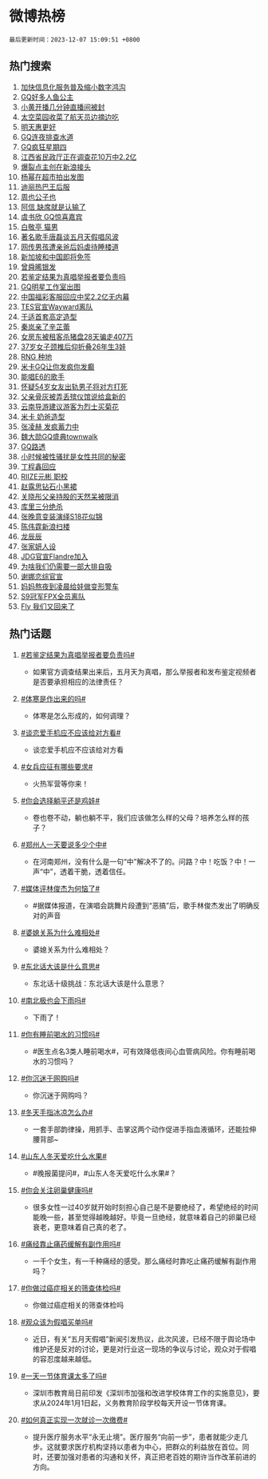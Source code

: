 # 微博热榜

`最后更新时间：2023-12-07 15:09:51 +0800`

## 热门搜索

1. [加快信息化服务普及缩小数字鸿沟](https://m.weibo.cn/search?containerid=100103type%3D1%26t%3D10%26q%3D%23%E5%8A%A0%E5%BF%AB%E4%BF%A1%E6%81%AF%E5%8C%96%E6%9C%8D%E5%8A%A1%E6%99%AE%E5%8F%8A%E7%BC%A9%E5%B0%8F%E6%95%B0%E5%AD%97%E9%B8%BF%E6%B2%9F%23&stream_entry_id=51&isnewpage=1&extparam=seat%3D1%26stream_entry_id%3D51%26cate%3D10103%26q%3D%2523%25E5%258A%25A0%25E5%25BF%25AB%25E4%25BF%25A1%25E6%2581%25AF%25E5%258C%2596%25E6%259C%258D%25E5%258A%25A1%25E6%2599%25AE%25E5%258F%258A%25E7%25BC%25A9%25E5%25B0%258F%25E6%2595%25B0%25E5%25AD%2597%25E9%25B8%25BF%25E6%25B2%259F%2523%26dgr%3D0%26pos%3D0%26c_type%3D51%26filter_type%3Drealtimehot%26display_time%3D1701932990%26pre_seqid%3D1701932990257929873123)
1. [GQ好多人鱼公主](https://m.weibo.cn/search?containerid=100103type%3D1%26t%3D10%26q%3DGQ%E5%A5%BD%E5%A4%9A%E4%BA%BA%E9%B1%BC%E5%85%AC%E4%B8%BB&stream_entry_id=31&isnewpage=1&extparam=seat%3D1%26cate%3D5001%26q%3DGQ%25E5%25A5%25BD%25E5%25A4%259A%25E4%25BA%25BA%25E9%25B1%25BC%25E5%2585%25AC%25E4%25B8%25BB%26filter_type%3Drealtimehot%26dgr%3D0%26pos%3D0%26flag%3D1%26stream_entry_id%3D31%26band_rank%3D1%26c_type%3D31%26lcate%3D5001%26realpos%3D1%26display_time%3D1701932990%26pre_seqid%3D1701932990257929873123)
1. [小黄开播几分钟直播间被封](https://m.weibo.cn/search?containerid=100103type%3D1%26t%3D10%26q%3D%23%E5%B0%8F%E9%BB%84%E5%BC%80%E6%92%AD%E5%87%A0%E5%88%86%E9%92%9F%E7%9B%B4%E6%92%AD%E9%97%B4%E8%A2%AB%E5%B0%81%23&stream_entry_id=31&isnewpage=1&extparam=seat%3D1%26cate%3D5001%26q%3D%2523%25E5%25B0%258F%25E9%25BB%2584%25E5%25BC%2580%25E6%2592%25AD%25E5%2587%25A0%25E5%2588%2586%25E9%2592%259F%25E7%259B%25B4%25E6%2592%25AD%25E9%2597%25B4%25E8%25A2%25AB%25E5%25B0%2581%2523%26filter_type%3Drealtimehot%26dgr%3D0%26pos%3D1%26flag%3D1%26stream_entry_id%3D31%26band_rank%3D2%26c_type%3D31%26lcate%3D5001%26realpos%3D2%26display_time%3D1701932990%26pre_seqid%3D1701932990257929873123)
1. [太空菜园收菜了航天员边摘边吃](https://m.weibo.cn/search?containerid=100103type%3D1%26t%3D10%26q%3D%23%E5%A4%AA%E7%A9%BA%E8%8F%9C%E5%9B%AD%E6%94%B6%E8%8F%9C%E4%BA%86%E8%88%AA%E5%A4%A9%E5%91%98%E8%BE%B9%E6%91%98%E8%BE%B9%E5%90%83%23&stream_entry_id=31&isnewpage=1&extparam=seat%3D1%26cate%3D5001%26q%3D%2523%25E5%25A4%25AA%25E7%25A9%25BA%25E8%258F%259C%25E5%259B%25AD%25E6%2594%25B6%25E8%258F%259C%25E4%25BA%2586%25E8%2588%25AA%25E5%25A4%25A9%25E5%2591%2598%25E8%25BE%25B9%25E6%2591%2598%25E8%25BE%25B9%25E5%2590%2583%2523%26filter_type%3Drealtimehot%26dgr%3D0%26pos%3D2%26flag%3D0%26stream_entry_id%3D31%26band_rank%3D3%26c_type%3D31%26lcate%3D5001%26realpos%3D3%26display_time%3D1701932990%26pre_seqid%3D1701932990257929873123)
1. [明天惠更好](https://m.weibo.cn/search?containerid=100103type%3D1%26t%3D10%26q%3D%23%E6%98%8E%E5%A4%A9%E6%83%A0%E6%9B%B4%E5%A5%BD%23&stream_entry_id=31&isnewpage=1&extparam=seat%3D1%26adid%3D213579%26cate%3D5001%26q%3D%2523%25E6%2598%258E%25E5%25A4%25A9%25E6%2583%25A0%25E6%259B%25B4%25E5%25A5%25BD%2523%26dgr%3D0%26pos%3D3%26is_ad_pos%3D1%26stream_entry_id%3D31%26topic_ad%3D1%26band_rank%3D4%26c_type%3D31%26lcate%3D5001%26filter_type%3Drealtimehot%26display_time%3D1701932990%26pre_seqid%3D1701932990257929873123)
1. [GQ连夜排查水道](https://m.weibo.cn/search?containerid=100103type%3D1%26t%3D10%26q%3DGQ%E8%BF%9E%E5%A4%9C%E6%8E%92%E6%9F%A5%E6%B0%B4%E9%81%93&stream_entry_id=31&isnewpage=1&extparam=seat%3D1%26cate%3D5001%26q%3DGQ%25E8%25BF%259E%25E5%25A4%259C%25E6%258E%2592%25E6%259F%25A5%25E6%25B0%25B4%25E9%2581%2593%26filter_type%3Drealtimehot%26dgr%3D0%26pos%3D4%26flag%3D2%26stream_entry_id%3D31%26band_rank%3D4%26c_type%3D31%26lcate%3D5001%26realpos%3D4%26display_time%3D1701932990%26pre_seqid%3D1701932990257929873123)
1. [GQ疯狂星期四](https://m.weibo.cn/search?containerid=100103type%3D1%26t%3D10%26q%3D%23GQ%E7%96%AF%E7%8B%82%E6%98%9F%E6%9C%9F%E5%9B%9B%23&stream_entry_id=31&isnewpage=1&extparam=seat%3D1%26cate%3D5001%26q%3D%2523GQ%25E7%2596%25AF%25E7%258B%2582%25E6%2598%259F%25E6%259C%259F%25E5%259B%259B%2523%26filter_type%3Drealtimehot%26dgr%3D0%26pos%3D5%26flag%3D1%26stream_entry_id%3D31%26band_rank%3D5%26c_type%3D31%26lcate%3D5001%26realpos%3D5%26display_time%3D1701932990%26pre_seqid%3D1701932990257929873123)
1. [江西省民政厅正在调查花10万中2.2亿](https://m.weibo.cn/search?containerid=100103type%3D1%26t%3D10%26q%3D%23%E6%B1%9F%E8%A5%BF%E7%9C%81%E6%B0%91%E6%94%BF%E5%8E%85%E6%AD%A3%E5%9C%A8%E8%B0%83%E6%9F%A5%E8%8A%B110%E4%B8%87%E4%B8%AD2.2%E4%BA%BF%23&stream_entry_id=31&isnewpage=1&extparam=seat%3D1%26cate%3D5001%26q%3D%2523%25E6%25B1%259F%25E8%25A5%25BF%25E7%259C%2581%25E6%25B0%2591%25E6%2594%25BF%25E5%258E%2585%25E6%25AD%25A3%25E5%259C%25A8%25E8%25B0%2583%25E6%259F%25A5%25E8%258A%25B110%25E4%25B8%2587%25E4%25B8%25AD2.2%25E4%25BA%25BF%2523%26filter_type%3Drealtimehot%26dgr%3D0%26pos%3D6%26flag%3D2%26stream_entry_id%3D31%26band_rank%3D6%26c_type%3D31%26lcate%3D5001%26realpos%3D6%26display_time%3D1701932990%26pre_seqid%3D1701932990257929873123)
1. [爆裂点主创在新浪接头](https://m.weibo.cn/search?containerid=100103type%3D1%26t%3D10%26q%3D%23%E7%88%86%E8%A3%82%E7%82%B9%E4%B8%BB%E5%88%9B%E5%9C%A8%E6%96%B0%E6%B5%AA%E6%8E%A5%E5%A4%B4%23&stream_entry_id=31&isnewpage=1&extparam=seat%3D1%26adid%3D213618%26cate%3D5001%26q%3D%2523%25E7%2588%2586%25E8%25A3%2582%25E7%2582%25B9%25E4%25B8%25BB%25E5%2588%259B%25E5%259C%25A8%25E6%2596%25B0%25E6%25B5%25AA%25E6%258E%25A5%25E5%25A4%25B4%2523%26dgr%3D0%26pos%3D7%26is_ad_pos%3D1%26stream_entry_id%3D31%26band_rank%3D7%26c_type%3D31%26lcate%3D5001%26filter_type%3Drealtimehot%26display_time%3D1701932990%26pre_seqid%3D1701932990257929873123)
1. [杨幂在超市拍出发图](https://m.weibo.cn/search?containerid=100103type%3D1%26t%3D10%26q%3D%23%E6%9D%A8%E5%B9%82%E5%9C%A8%E8%B6%85%E5%B8%82%E6%8B%8D%E5%87%BA%E5%8F%91%E5%9B%BE%23&stream_entry_id=31&isnewpage=1&extparam=seat%3D1%26cate%3D5001%26q%3D%2523%25E6%259D%25A8%25E5%25B9%2582%25E5%259C%25A8%25E8%25B6%2585%25E5%25B8%2582%25E6%258B%258D%25E5%2587%25BA%25E5%258F%2591%25E5%259B%25BE%2523%26filter_type%3Drealtimehot%26dgr%3D0%26pos%3D8%26flag%3D1%26stream_entry_id%3D31%26band_rank%3D7%26c_type%3D31%26lcate%3D5001%26realpos%3D7%26display_time%3D1701932990%26pre_seqid%3D1701932990257929873123)
1. [迪丽热巴王后服](https://m.weibo.cn/search?containerid=100103type%3D1%26t%3D10%26q%3D%23%E8%BF%AA%E4%B8%BD%E7%83%AD%E5%B7%B4%E7%8E%8B%E5%90%8E%E6%9C%8D%23&stream_entry_id=31&isnewpage=1&extparam=seat%3D1%26cate%3D5001%26q%3D%2523%25E8%25BF%25AA%25E4%25B8%25BD%25E7%2583%25AD%25E5%25B7%25B4%25E7%258E%258B%25E5%2590%258E%25E6%259C%258D%2523%26filter_type%3Drealtimehot%26dgr%3D0%26pos%3D9%26flag%3D1%26stream_entry_id%3D31%26band_rank%3D8%26c_type%3D31%26lcate%3D5001%26realpos%3D8%26display_time%3D1701932990%26pre_seqid%3D1701932990257929873123)
1. [周也公子也](https://m.weibo.cn/search?containerid=100103type%3D1%26t%3D10%26q%3D%23%E5%91%A8%E4%B9%9F%E5%85%AC%E5%AD%90%E4%B9%9F%23&stream_entry_id=31&isnewpage=1&extparam=seat%3D1%26cate%3D5001%26q%3D%2523%25E5%2591%25A8%25E4%25B9%259F%25E5%2585%25AC%25E5%25AD%2590%25E4%25B9%259F%2523%26filter_type%3Drealtimehot%26dgr%3D0%26pos%3D10%26flag%3D16%26stream_entry_id%3D31%26band_rank%3D9%26c_type%3D31%26lcate%3D5001%26realpos%3D9%26display_time%3D1701932990%26pre_seqid%3D1701932990257929873123)
1. [阿信 缺席就是认输了](https://m.weibo.cn/search?containerid=100103type%3D1%26t%3D10%26q%3D%E9%98%BF%E4%BF%A1+%E7%BC%BA%E5%B8%AD%E5%B0%B1%E6%98%AF%E8%AE%A4%E8%BE%93%E4%BA%86&stream_entry_id=31&isnewpage=1&extparam=seat%3D1%26cate%3D5001%26q%3D%25E9%2598%25BF%25E4%25BF%25A1%2520%25E7%25BC%25BA%25E5%25B8%25AD%25E5%25B0%25B1%25E6%2598%25AF%25E8%25AE%25A4%25E8%25BE%2593%25E4%25BA%2586%26filter_type%3Drealtimehot%26dgr%3D0%26pos%3D11%26flag%3D2%26stream_entry_id%3D31%26band_rank%3D10%26c_type%3D31%26lcate%3D5001%26realpos%3D10%26display_time%3D1701932990%26pre_seqid%3D1701932990257929873123)
1. [虞书欣 GQ惊喜嘉宾](https://m.weibo.cn/search?containerid=100103type%3D1%26t%3D10%26q%3D%E8%99%9E%E4%B9%A6%E6%AC%A3+GQ%E6%83%8A%E5%96%9C%E5%98%89%E5%AE%BE&stream_entry_id=31&isnewpage=1&extparam=seat%3D1%26cate%3D5001%26q%3D%25E8%2599%259E%25E4%25B9%25A6%25E6%25AC%25A3%2520GQ%25E6%2583%258A%25E5%2596%259C%25E5%2598%2589%25E5%25AE%25BE%26filter_type%3Drealtimehot%26dgr%3D0%26pos%3D12%26flag%3D1%26stream_entry_id%3D31%26band_rank%3D11%26c_type%3D31%26lcate%3D5001%26realpos%3D11%26display_time%3D1701932990%26pre_seqid%3D1701932990257929873123)
1. [白敬亭 猫男](https://m.weibo.cn/search?containerid=100103type%3D1%26t%3D10%26q%3D%E7%99%BD%E6%95%AC%E4%BA%AD+%E7%8C%AB%E7%94%B7&stream_entry_id=31&isnewpage=1&extparam=seat%3D1%26cate%3D5001%26q%3D%25E7%2599%25BD%25E6%2595%25AC%25E4%25BA%25AD%2520%25E7%258C%25AB%25E7%2594%25B7%26filter_type%3Drealtimehot%26dgr%3D0%26pos%3D13%26flag%3D2%26stream_entry_id%3D31%26band_rank%3D12%26c_type%3D31%26lcate%3D5001%26realpos%3D12%26display_time%3D1701932990%26pre_seqid%3D1701932990257929873123)
1. [著名歌手唐磊谈五月天假唱风波](https://m.weibo.cn/search?containerid=100103type%3D1%26t%3D10%26q%3D%23%E8%91%97%E5%90%8D%E6%AD%8C%E6%89%8B%E5%94%90%E7%A3%8A%E8%B0%88%E4%BA%94%E6%9C%88%E5%A4%A9%E5%81%87%E5%94%B1%E9%A3%8E%E6%B3%A2%23&stream_entry_id=31&isnewpage=1&extparam=seat%3D1%26cate%3D5001%26q%3D%2523%25E8%2591%2597%25E5%2590%258D%25E6%25AD%258C%25E6%2589%258B%25E5%2594%2590%25E7%25A3%258A%25E8%25B0%2588%25E4%25BA%2594%25E6%259C%2588%25E5%25A4%25A9%25E5%2581%2587%25E5%2594%25B1%25E9%25A3%258E%25E6%25B3%25A2%2523%26filter_type%3Drealtimehot%26dgr%3D0%26pos%3D14%26flag%3D0%26stream_entry_id%3D31%26band_rank%3D13%26c_type%3D31%26lcate%3D5001%26realpos%3D13%26display_time%3D1701932990%26pre_seqid%3D1701932990257929873123)
1. [网传男孩遭亲爸后妈虐待睡楼道](https://m.weibo.cn/search?containerid=100103type%3D1%26t%3D10%26q%3D%23%E7%BD%91%E4%BC%A0%E7%94%B7%E5%AD%A9%E9%81%AD%E4%BA%B2%E7%88%B8%E5%90%8E%E5%A6%88%E8%99%90%E5%BE%85%E7%9D%A1%E6%A5%BC%E9%81%93%23&stream_entry_id=31&isnewpage=1&extparam=seat%3D1%26cate%3D5001%26q%3D%2523%25E7%25BD%2591%25E4%25BC%25A0%25E7%2594%25B7%25E5%25AD%25A9%25E9%2581%25AD%25E4%25BA%25B2%25E7%2588%25B8%25E5%2590%258E%25E5%25A6%2588%25E8%2599%2590%25E5%25BE%2585%25E7%259D%25A1%25E6%25A5%25BC%25E9%2581%2593%2523%26filter_type%3Drealtimehot%26dgr%3D0%26pos%3D15%26flag%3D1%26stream_entry_id%3D31%26band_rank%3D14%26c_type%3D31%26lcate%3D5001%26realpos%3D14%26display_time%3D1701932990%26pre_seqid%3D1701932990257929873123)
1. [新加坡和中国即将免签](https://m.weibo.cn/search?containerid=100103type%3D1%26t%3D10%26q%3D%23%E6%96%B0%E5%8A%A0%E5%9D%A1%E5%92%8C%E4%B8%AD%E5%9B%BD%E5%8D%B3%E5%B0%86%E5%85%8D%E7%AD%BE%23&stream_entry_id=31&isnewpage=1&extparam=seat%3D1%26cate%3D5001%26q%3D%2523%25E6%2596%25B0%25E5%258A%25A0%25E5%259D%25A1%25E5%2592%258C%25E4%25B8%25AD%25E5%259B%25BD%25E5%258D%25B3%25E5%25B0%2586%25E5%2585%258D%25E7%25AD%25BE%2523%26filter_type%3Drealtimehot%26dgr%3D0%26pos%3D16%26flag%3D0%26stream_entry_id%3D31%26band_rank%3D15%26c_type%3D31%26lcate%3D5001%26realpos%3D15%26display_time%3D1701932990%26pre_seqid%3D1701932990257929873123)
1. [曾舜晞银发](https://m.weibo.cn/search?containerid=100103type%3D1%26t%3D10%26q%3D%23%E6%9B%BE%E8%88%9C%E6%99%9E%E9%93%B6%E5%8F%91%23&stream_entry_id=31&isnewpage=1&extparam=seat%3D1%26cate%3D5001%26q%3D%2523%25E6%259B%25BE%25E8%2588%259C%25E6%2599%259E%25E9%2593%25B6%25E5%258F%2591%2523%26filter_type%3Drealtimehot%26dgr%3D0%26pos%3D17%26flag%3D0%26stream_entry_id%3D31%26band_rank%3D16%26c_type%3D31%26lcate%3D5001%26realpos%3D16%26display_time%3D1701932990%26pre_seqid%3D1701932990257929873123)
1. [若鉴定结果为真唱举报者要负责吗](https://m.weibo.cn/search?containerid=100103type%3D1%26t%3D10%26q%3D%23%E8%8B%A5%E9%89%B4%E5%AE%9A%E7%BB%93%E6%9E%9C%E4%B8%BA%E7%9C%9F%E5%94%B1%E4%B8%BE%E6%8A%A5%E8%80%85%E8%A6%81%E8%B4%9F%E8%B4%A3%E5%90%97%23&stream_entry_id=31&isnewpage=1&extparam=seat%3D1%26cate%3D5001%26q%3D%2523%25E8%258B%25A5%25E9%2589%25B4%25E5%25AE%259A%25E7%25BB%2593%25E6%259E%259C%25E4%25B8%25BA%25E7%259C%259F%25E5%2594%25B1%25E4%25B8%25BE%25E6%258A%25A5%25E8%2580%2585%25E8%25A6%2581%25E8%25B4%259F%25E8%25B4%25A3%25E5%2590%2597%2523%26filter_type%3Drealtimehot%26dgr%3D0%26pos%3D18%26flag%3D2%26stream_entry_id%3D31%26band_rank%3D17%26c_type%3D31%26lcate%3D5001%26realpos%3D17%26display_time%3D1701932990%26pre_seqid%3D1701932990257929873123)
1. [GQ明星工作室出图](https://m.weibo.cn/search?containerid=100103type%3D1%26t%3D10%26q%3D%23GQ%E6%98%8E%E6%98%9F%E5%B7%A5%E4%BD%9C%E5%AE%A4%E5%87%BA%E5%9B%BE%23&stream_entry_id=31&isnewpage=1&extparam=seat%3D1%26cate%3D5001%26q%3D%2523GQ%25E6%2598%258E%25E6%2598%259F%25E5%25B7%25A5%25E4%25BD%259C%25E5%25AE%25A4%25E5%2587%25BA%25E5%259B%25BE%2523%26filter_type%3Drealtimehot%26dgr%3D0%26pos%3D19%26flag%3D0%26stream_entry_id%3D31%26band_rank%3D18%26c_type%3D31%26lcate%3D5001%26realpos%3D18%26display_time%3D1701932990%26pre_seqid%3D1701932990257929873123)
1. [中国福彩客服回应中奖2.2亿无内幕](https://m.weibo.cn/search?containerid=100103type%3D1%26t%3D10%26q%3D%23%E4%B8%AD%E5%9B%BD%E7%A6%8F%E5%BD%A9%E5%AE%A2%E6%9C%8D%E5%9B%9E%E5%BA%94%E4%B8%AD%E5%A5%962.2%E4%BA%BF%E6%97%A0%E5%86%85%E5%B9%95%23&stream_entry_id=31&isnewpage=1&extparam=seat%3D1%26cate%3D5001%26q%3D%2523%25E4%25B8%25AD%25E5%259B%25BD%25E7%25A6%258F%25E5%25BD%25A9%25E5%25AE%25A2%25E6%259C%258D%25E5%259B%259E%25E5%25BA%2594%25E4%25B8%25AD%25E5%25A5%25962.2%25E4%25BA%25BF%25E6%2597%25A0%25E5%2586%2585%25E5%25B9%2595%2523%26filter_type%3Drealtimehot%26dgr%3D0%26pos%3D20%26flag%3D1%26stream_entry_id%3D31%26band_rank%3D19%26c_type%3D31%26lcate%3D5001%26realpos%3D19%26display_time%3D1701932990%26pre_seqid%3D1701932990257929873123)
1. [TES官宣Wayward离队](https://m.weibo.cn/search?containerid=100103type%3D1%26t%3D10%26q%3D%23TES%E5%AE%98%E5%AE%A3Wayward%E7%A6%BB%E9%98%9F%23&stream_entry_id=31&isnewpage=1&extparam=seat%3D1%26cate%3D5001%26q%3D%2523TES%25E5%25AE%2598%25E5%25AE%25A3Wayward%25E7%25A6%25BB%25E9%2598%259F%2523%26filter_type%3Drealtimehot%26dgr%3D0%26pos%3D21%26flag%3D1%26stream_entry_id%3D31%26band_rank%3D20%26c_type%3D31%26lcate%3D5001%26realpos%3D20%26display_time%3D1701932990%26pre_seqid%3D1701932990257929873123)
1. [于适首套高定造型](https://m.weibo.cn/search?containerid=100103type%3D1%26t%3D10%26q%3D%23%E4%BA%8E%E9%80%82%E9%A6%96%E5%A5%97%E9%AB%98%E5%AE%9A%E9%80%A0%E5%9E%8B%23&stream_entry_id=31&isnewpage=1&extparam=seat%3D1%26cate%3D5001%26q%3D%2523%25E4%25BA%258E%25E9%2580%2582%25E9%25A6%2596%25E5%25A5%2597%25E9%25AB%2598%25E5%25AE%259A%25E9%2580%25A0%25E5%259E%258B%2523%26filter_type%3Drealtimehot%26dgr%3D0%26pos%3D22%26flag%3D0%26stream_entry_id%3D31%26band_rank%3D21%26c_type%3D31%26lcate%3D5001%26realpos%3D21%26display_time%3D1701932990%26pre_seqid%3D1701932990257929873123)
1. [秦岚亲了辛芷蕾](https://m.weibo.cn/search?containerid=100103type%3D1%26t%3D10%26q%3D%23%E7%A7%A6%E5%B2%9A%E4%BA%B2%E4%BA%86%E8%BE%9B%E8%8A%B7%E8%95%BE%23&stream_entry_id=31&isnewpage=1&extparam=seat%3D1%26cate%3D5001%26q%3D%2523%25E7%25A7%25A6%25E5%25B2%259A%25E4%25BA%25B2%25E4%25BA%2586%25E8%25BE%259B%25E8%258A%25B7%25E8%2595%25BE%2523%26filter_type%3Drealtimehot%26dgr%3D0%26pos%3D23%26flag%3D1%26stream_entry_id%3D31%26band_rank%3D22%26c_type%3D31%26lcate%3D5001%26realpos%3D22%26display_time%3D1701932990%26pre_seqid%3D1701932990257929873123)
1. [女房东被租客杀猪盘28天骗走407万](https://m.weibo.cn/search?containerid=100103type%3D1%26t%3D10%26q%3D%23%E5%A5%B3%E6%88%BF%E4%B8%9C%E8%A2%AB%E7%A7%9F%E5%AE%A2%E6%9D%80%E7%8C%AA%E7%9B%9828%E5%A4%A9%E9%AA%97%E8%B5%B0407%E4%B8%87%23&stream_entry_id=31&isnewpage=1&extparam=seat%3D1%26cate%3D5001%26q%3D%2523%25E5%25A5%25B3%25E6%2588%25BF%25E4%25B8%259C%25E8%25A2%25AB%25E7%25A7%259F%25E5%25AE%25A2%25E6%259D%2580%25E7%258C%25AA%25E7%259B%259828%25E5%25A4%25A9%25E9%25AA%2597%25E8%25B5%25B0407%25E4%25B8%2587%2523%26filter_type%3Drealtimehot%26dgr%3D0%26pos%3D24%26flag%3D1%26stream_entry_id%3D31%26band_rank%3D23%26c_type%3D31%26lcate%3D5001%26realpos%3D23%26display_time%3D1701932990%26pre_seqid%3D1701932990257929873123)
1. [37岁女子颈椎后仰折叠26年生3娃](https://m.weibo.cn/search?containerid=100103type%3D1%26t%3D10%26q%3D%2337%E5%B2%81%E5%A5%B3%E5%AD%90%E9%A2%88%E6%A4%8E%E5%90%8E%E4%BB%B0%E6%8A%98%E5%8F%A026%E5%B9%B4%E7%94%9F3%E5%A8%83%23&stream_entry_id=31&isnewpage=1&extparam=seat%3D1%26cate%3D5001%26q%3D%252337%25E5%25B2%2581%25E5%25A5%25B3%25E5%25AD%2590%25E9%25A2%2588%25E6%25A4%258E%25E5%2590%258E%25E4%25BB%25B0%25E6%258A%2598%25E5%258F%25A026%25E5%25B9%25B4%25E7%2594%259F3%25E5%25A8%2583%2523%26filter_type%3Drealtimehot%26dgr%3D0%26pos%3D25%26flag%3D1%26stream_entry_id%3D31%26band_rank%3D24%26c_type%3D31%26lcate%3D5001%26realpos%3D24%26display_time%3D1701932990%26pre_seqid%3D1701932990257929873123)
1. [RNG 种地](https://m.weibo.cn/search?containerid=100103type%3D1%26t%3D10%26q%3DRNG+%E7%A7%8D%E5%9C%B0&stream_entry_id=31&isnewpage=1&extparam=seat%3D1%26cate%3D5001%26q%3DRNG%2520%25E7%25A7%258D%25E5%259C%25B0%26filter_type%3Drealtimehot%26dgr%3D0%26pos%3D26%26flag%3D1%26stream_entry_id%3D31%26band_rank%3D25%26c_type%3D31%26lcate%3D5001%26realpos%3D25%26display_time%3D1701932990%26pre_seqid%3D1701932990257929873123)
1. [米卡GQ让你发疯你发癫](https://m.weibo.cn/search?containerid=100103type%3D1%26t%3D10%26q%3D%E7%B1%B3%E5%8D%A1GQ%E8%AE%A9%E4%BD%A0%E5%8F%91%E7%96%AF%E4%BD%A0%E5%8F%91%E7%99%AB&stream_entry_id=31&isnewpage=1&extparam=seat%3D1%26cate%3D5001%26q%3D%25E7%25B1%25B3%25E5%258D%25A1GQ%25E8%25AE%25A9%25E4%25BD%25A0%25E5%258F%2591%25E7%2596%25AF%25E4%25BD%25A0%25E5%258F%2591%25E7%2599%25AB%26filter_type%3Drealtimehot%26dgr%3D0%26pos%3D27%26flag%3D1%26stream_entry_id%3D31%26band_rank%3D26%26c_type%3D31%26lcate%3D5001%26realpos%3D26%26display_time%3D1701932990%26pre_seqid%3D1701932990257929873123)
1. [能唱E6的歌手](https://m.weibo.cn/search?containerid=100103type%3D1%26t%3D10%26q%3D%23%E8%83%BD%E5%94%B1E6%E7%9A%84%E6%AD%8C%E6%89%8B%23&stream_entry_id=31&isnewpage=1&extparam=seat%3D1%26cate%3D5001%26q%3D%2523%25E8%2583%25BD%25E5%2594%25B1E6%25E7%259A%2584%25E6%25AD%258C%25E6%2589%258B%2523%26filter_type%3Drealtimehot%26dgr%3D0%26pos%3D28%26flag%3D1%26stream_entry_id%3D31%26band_rank%3D27%26c_type%3D31%26lcate%3D5001%26realpos%3D27%26display_time%3D1701932990%26pre_seqid%3D1701932990257929873123)
1. [怀疑54岁女友出轨男子将对方打死](https://m.weibo.cn/search?containerid=100103type%3D1%26t%3D10%26q%3D%23%E6%80%80%E7%96%9154%E5%B2%81%E5%A5%B3%E5%8F%8B%E5%87%BA%E8%BD%A8%E7%94%B7%E5%AD%90%E5%B0%86%E5%AF%B9%E6%96%B9%E6%89%93%E6%AD%BB%23&stream_entry_id=31&isnewpage=1&extparam=seat%3D1%26cate%3D5001%26q%3D%2523%25E6%2580%2580%25E7%2596%259154%25E5%25B2%2581%25E5%25A5%25B3%25E5%258F%258B%25E5%2587%25BA%25E8%25BD%25A8%25E7%2594%25B7%25E5%25AD%2590%25E5%25B0%2586%25E5%25AF%25B9%25E6%2596%25B9%25E6%2589%2593%25E6%25AD%25BB%2523%26filter_type%3Drealtimehot%26dgr%3D0%26pos%3D29%26flag%3D0%26stream_entry_id%3D31%26band_rank%3D28%26c_type%3D31%26lcate%3D5001%26realpos%3D28%26display_time%3D1701932990%26pre_seqid%3D1701932990257929873123)
1. [父亲骨灰被弄丢殡仪馆说给盒新的](https://m.weibo.cn/search?containerid=100103type%3D1%26t%3D10%26q%3D%23%E7%88%B6%E4%BA%B2%E9%AA%A8%E7%81%B0%E8%A2%AB%E5%BC%84%E4%B8%A2%E6%AE%A1%E4%BB%AA%E9%A6%86%E8%AF%B4%E7%BB%99%E7%9B%92%E6%96%B0%E7%9A%84%23&stream_entry_id=31&isnewpage=1&extparam=seat%3D1%26cate%3D5001%26q%3D%2523%25E7%2588%25B6%25E4%25BA%25B2%25E9%25AA%25A8%25E7%2581%25B0%25E8%25A2%25AB%25E5%25BC%2584%25E4%25B8%25A2%25E6%25AE%25A1%25E4%25BB%25AA%25E9%25A6%2586%25E8%25AF%25B4%25E7%25BB%2599%25E7%259B%2592%25E6%2596%25B0%25E7%259A%2584%2523%26filter_type%3Drealtimehot%26dgr%3D0%26pos%3D30%26flag%3D0%26stream_entry_id%3D31%26band_rank%3D29%26c_type%3D31%26lcate%3D5001%26realpos%3D29%26display_time%3D1701932990%26pre_seqid%3D1701932990257929873123)
1. [云南导游建议游客为烈士买菊花](https://m.weibo.cn/search?containerid=100103type%3D1%26t%3D10%26q%3D%23%E4%BA%91%E5%8D%97%E5%AF%BC%E6%B8%B8%E5%BB%BA%E8%AE%AE%E6%B8%B8%E5%AE%A2%E4%B8%BA%E7%83%88%E5%A3%AB%E4%B9%B0%E8%8F%8A%E8%8A%B1%23&stream_entry_id=31&isnewpage=1&extparam=seat%3D1%26cate%3D5001%26q%3D%2523%25E4%25BA%2591%25E5%258D%2597%25E5%25AF%25BC%25E6%25B8%25B8%25E5%25BB%25BA%25E8%25AE%25AE%25E6%25B8%25B8%25E5%25AE%25A2%25E4%25B8%25BA%25E7%2583%2588%25E5%25A3%25AB%25E4%25B9%25B0%25E8%258F%258A%25E8%258A%25B1%2523%26filter_type%3Drealtimehot%26dgr%3D0%26pos%3D31%26flag%3D0%26stream_entry_id%3D31%26band_rank%3D30%26c_type%3D31%26lcate%3D5001%26realpos%3D30%26display_time%3D1701932990%26pre_seqid%3D1701932990257929873123)
1. [米卡 奶爸造型](https://m.weibo.cn/search?containerid=100103type%3D1%26t%3D10%26q%3D%E7%B1%B3%E5%8D%A1+%E5%A5%B6%E7%88%B8%E9%80%A0%E5%9E%8B&stream_entry_id=31&isnewpage=1&extparam=seat%3D1%26cate%3D5001%26q%3D%25E7%25B1%25B3%25E5%258D%25A1%2520%25E5%25A5%25B6%25E7%2588%25B8%25E9%2580%25A0%25E5%259E%258B%26filter_type%3Drealtimehot%26dgr%3D0%26pos%3D32%26flag%3D0%26stream_entry_id%3D31%26band_rank%3D31%26c_type%3D31%26lcate%3D5001%26realpos%3D31%26display_time%3D1701932990%26pre_seqid%3D1701932990257929873123)
1. [张凌赫 发疯蓄力中](https://m.weibo.cn/search?containerid=100103type%3D1%26t%3D10%26q%3D%E5%BC%A0%E5%87%8C%E8%B5%AB+%E5%8F%91%E7%96%AF%E8%93%84%E5%8A%9B%E4%B8%AD&stream_entry_id=31&isnewpage=1&extparam=seat%3D1%26cate%3D5001%26q%3D%25E5%25BC%25A0%25E5%2587%258C%25E8%25B5%25AB%2520%25E5%258F%2591%25E7%2596%25AF%25E8%2593%2584%25E5%258A%259B%25E4%25B8%25AD%26filter_type%3Drealtimehot%26dgr%3D0%26pos%3D33%26flag%3D1%26stream_entry_id%3D31%26band_rank%3D32%26c_type%3D31%26lcate%3D5001%26realpos%3D32%26display_time%3D1701932990%26pre_seqid%3D1701932990257929873123)
1. [魏大勋GQ盛典townwalk](https://m.weibo.cn/search?containerid=100103type%3D1%26t%3D10%26q%3D%23%E9%AD%8F%E5%A4%A7%E5%8B%8BGQ%E7%9B%9B%E5%85%B8townwalk%23&stream_entry_id=31&isnewpage=1&extparam=seat%3D1%26cate%3D5001%26q%3D%2523%25E9%25AD%258F%25E5%25A4%25A7%25E5%258B%258BGQ%25E7%259B%259B%25E5%2585%25B8townwalk%2523%26filter_type%3Drealtimehot%26dgr%3D0%26pos%3D34%26flag%3D0%26stream_entry_id%3D31%26band_rank%3D33%26c_type%3D31%26lcate%3D5001%26realpos%3D33%26display_time%3D1701932990%26pre_seqid%3D1701932990257929873123)
1. [GQ路透](https://m.weibo.cn/search?containerid=100103type%3D1%26t%3D10%26q%3D%23GQ%E8%B7%AF%E9%80%8F%23&stream_entry_id=31&isnewpage=1&extparam=seat%3D1%26cate%3D5001%26q%3D%2523GQ%25E8%25B7%25AF%25E9%2580%258F%2523%26filter_type%3Drealtimehot%26dgr%3D0%26pos%3D35%26flag%3D0%26stream_entry_id%3D31%26band_rank%3D34%26c_type%3D31%26lcate%3D5001%26realpos%3D34%26display_time%3D1701932990%26pre_seqid%3D1701932990257929873123)
1. [小时候被性骚扰是女性共同的秘密](https://m.weibo.cn/search?containerid=100103type%3D1%26t%3D10%26q%3D%E5%B0%8F%E6%97%B6%E5%80%99%E8%A2%AB%E6%80%A7%E9%AA%9A%E6%89%B0%E6%98%AF%E5%A5%B3%E6%80%A7%E5%85%B1%E5%90%8C%E7%9A%84%E7%A7%98%E5%AF%86&stream_entry_id=31&isnewpage=1&extparam=seat%3D1%26cate%3D5001%26q%3D%25E5%25B0%258F%25E6%2597%25B6%25E5%2580%2599%25E8%25A2%25AB%25E6%2580%25A7%25E9%25AA%259A%25E6%2589%25B0%25E6%2598%25AF%25E5%25A5%25B3%25E6%2580%25A7%25E5%2585%25B1%25E5%2590%258C%25E7%259A%2584%25E7%25A7%2598%25E5%25AF%2586%26filter_type%3Drealtimehot%26dgr%3D0%26pos%3D36%26flag%3D0%26stream_entry_id%3D31%26band_rank%3D35%26c_type%3D31%26lcate%3D5001%26realpos%3D35%26display_time%3D1701932990%26pre_seqid%3D1701932990257929873123)
1. [丁程鑫回应](https://m.weibo.cn/search?containerid=100103type%3D1%26t%3D10%26q%3D%E4%B8%81%E7%A8%8B%E9%91%AB%E5%9B%9E%E5%BA%94&stream_entry_id=31&isnewpage=1&extparam=seat%3D1%26cate%3D5001%26q%3D%25E4%25B8%2581%25E7%25A8%258B%25E9%2591%25AB%25E5%259B%259E%25E5%25BA%2594%26filter_type%3Drealtimehot%26dgr%3D0%26pos%3D37%26flag%3D0%26stream_entry_id%3D31%26band_rank%3D36%26c_type%3D31%26lcate%3D5001%26realpos%3D36%26display_time%3D1701932990%26pre_seqid%3D1701932990257929873123)
1. [RIIZE元彬 职校](https://m.weibo.cn/search?containerid=100103type%3D1%26t%3D10%26q%3DRIIZE%E5%85%83%E5%BD%AC+%E8%81%8C%E6%A0%A1&stream_entry_id=31&isnewpage=1&extparam=seat%3D1%26cate%3D5001%26q%3DRIIZE%25E5%2585%2583%25E5%25BD%25AC%2520%25E8%2581%258C%25E6%25A0%25A1%26filter_type%3Drealtimehot%26dgr%3D0%26pos%3D38%26flag%3D1%26stream_entry_id%3D31%26band_rank%3D37%26c_type%3D31%26lcate%3D5001%26realpos%3D37%26display_time%3D1701932990%26pre_seqid%3D1701932990257929873123)
1. [赵露思钻石小黑裙](https://m.weibo.cn/search?containerid=100103type%3D1%26t%3D10%26q%3D%23%E8%B5%B5%E9%9C%B2%E6%80%9D%E9%92%BB%E7%9F%B3%E5%B0%8F%E9%BB%91%E8%A3%99%23&stream_entry_id=31&isnewpage=1&extparam=seat%3D1%26cate%3D5001%26q%3D%2523%25E8%25B5%25B5%25E9%259C%25B2%25E6%2580%259D%25E9%2592%25BB%25E7%259F%25B3%25E5%25B0%258F%25E9%25BB%2591%25E8%25A3%2599%2523%26filter_type%3Drealtimehot%26dgr%3D0%26pos%3D39%26flag%3D0%26stream_entry_id%3D31%26band_rank%3D38%26c_type%3D31%26lcate%3D5001%26realpos%3D38%26display_time%3D1701932990%26pre_seqid%3D1701932990257929873123)
1. [关晓彤父亲持股的天然呆被限消](https://m.weibo.cn/search?containerid=100103type%3D1%26t%3D10%26q%3D%23%E5%85%B3%E6%99%93%E5%BD%A4%E7%88%B6%E4%BA%B2%E6%8C%81%E8%82%A1%E7%9A%84%E5%A4%A9%E7%84%B6%E5%91%86%E8%A2%AB%E9%99%90%E6%B6%88%23&stream_entry_id=31&isnewpage=1&extparam=seat%3D1%26cate%3D5001%26q%3D%2523%25E5%2585%25B3%25E6%2599%2593%25E5%25BD%25A4%25E7%2588%25B6%25E4%25BA%25B2%25E6%258C%2581%25E8%2582%25A1%25E7%259A%2584%25E5%25A4%25A9%25E7%2584%25B6%25E5%2591%2586%25E8%25A2%25AB%25E9%2599%2590%25E6%25B6%2588%2523%26filter_type%3Drealtimehot%26dgr%3D0%26pos%3D40%26flag%3D0%26stream_entry_id%3D31%26band_rank%3D39%26c_type%3D31%26lcate%3D5001%26realpos%3D39%26display_time%3D1701932990%26pre_seqid%3D1701932990257929873123)
1. [库里三分绝杀](https://m.weibo.cn/search?containerid=100103type%3D1%26t%3D10%26q%3D%23%E5%BA%93%E9%87%8C%E4%B8%89%E5%88%86%E7%BB%9D%E6%9D%80%23&stream_entry_id=31&isnewpage=1&extparam=seat%3D1%26cate%3D5001%26q%3D%2523%25E5%25BA%2593%25E9%2587%258C%25E4%25B8%2589%25E5%2588%2586%25E7%25BB%259D%25E6%259D%2580%2523%26filter_type%3Drealtimehot%26dgr%3D0%26pos%3D41%26flag%3D1%26stream_entry_id%3D31%26band_rank%3D40%26c_type%3D31%26lcate%3D5001%26realpos%3D40%26display_time%3D1701932990%26pre_seqid%3D1701932990257929873123)
1. [张晚意变装演绎S18花似锦](https://m.weibo.cn/search?containerid=100103type%3D1%26t%3D10%26q%3D%23%E5%BC%A0%E6%99%9A%E6%84%8F%E5%8F%98%E8%A3%85%E6%BC%94%E7%BB%8ES18%E8%8A%B1%E4%BC%BC%E9%94%A6%23&stream_entry_id=31&isnewpage=1&extparam=seat%3D1%26adid%3D213406%26cate%3D5001%26q%3D%2523%25E5%25BC%25A0%25E6%2599%259A%25E6%2584%258F%25E5%258F%2598%25E8%25A3%2585%25E6%25BC%2594%25E7%25BB%258ES18%25E8%258A%25B1%25E4%25BC%25BC%25E9%2594%25A6%2523%26filter_type%3Drealtimehot%26dgr%3D0%26pos%3D42%26flag%3D0%26stream_entry_id%3D31%26band_rank%3D41%26c_type%3D31%26lcate%3D5001%26realpos%3D41%26display_time%3D1701932990%26pre_seqid%3D1701932990257929873123)
1. [陈伟霆新浪扫楼](https://m.weibo.cn/search?containerid=100103type%3D1%26t%3D10%26q%3D%23%E9%99%88%E4%BC%9F%E9%9C%86%E6%96%B0%E6%B5%AA%E6%89%AB%E6%A5%BC%23&stream_entry_id=31&isnewpage=1&extparam=seat%3D1%26cate%3D5001%26q%3D%2523%25E9%2599%2588%25E4%25BC%259F%25E9%259C%2586%25E6%2596%25B0%25E6%25B5%25AA%25E6%2589%25AB%25E6%25A5%25BC%2523%26filter_type%3Drealtimehot%26dgr%3D0%26pos%3D43%26flag%3D1%26stream_entry_id%3D31%26band_rank%3D42%26c_type%3D31%26lcate%3D5001%26realpos%3D42%26display_time%3D1701932990%26pre_seqid%3D1701932990257929873123)
1. [龙辰辰](https://m.weibo.cn/search?containerid=100103type%3D1%26t%3D10%26q%3D%E9%BE%99%E8%BE%B0%E8%BE%B0&stream_entry_id=31&isnewpage=1&extparam=seat%3D1%26cate%3D5001%26q%3D%25E9%25BE%2599%25E8%25BE%25B0%25E8%25BE%25B0%26filter_type%3Drealtimehot%26dgr%3D0%26pos%3D44%26flag%3D0%26stream_entry_id%3D31%26band_rank%3D43%26c_type%3D31%26lcate%3D5001%26realpos%3D43%26display_time%3D1701932990%26pre_seqid%3D1701932990257929873123)
1. [张家妍人设](https://m.weibo.cn/search?containerid=100103type%3D1%26t%3D10%26q%3D%E5%BC%A0%E5%AE%B6%E5%A6%8D%E4%BA%BA%E8%AE%BE&stream_entry_id=31&isnewpage=1&extparam=seat%3D1%26cate%3D5001%26q%3D%25E5%25BC%25A0%25E5%25AE%25B6%25E5%25A6%258D%25E4%25BA%25BA%25E8%25AE%25BE%26filter_type%3Drealtimehot%26dgr%3D0%26pos%3D45%26flag%3D1%26stream_entry_id%3D31%26band_rank%3D44%26c_type%3D31%26lcate%3D5001%26realpos%3D44%26display_time%3D1701932990%26pre_seqid%3D1701932990257929873123)
1. [JDG官宣Flandre加入](https://m.weibo.cn/search?containerid=100103type%3D1%26t%3D10%26q%3D%23JDG%E5%AE%98%E5%AE%A3Flandre%E5%8A%A0%E5%85%A5%23&stream_entry_id=31&isnewpage=1&extparam=seat%3D1%26cate%3D5001%26q%3D%2523JDG%25E5%25AE%2598%25E5%25AE%25A3Flandre%25E5%258A%25A0%25E5%2585%25A5%2523%26filter_type%3Drealtimehot%26dgr%3D0%26pos%3D46%26flag%3D0%26stream_entry_id%3D31%26band_rank%3D45%26c_type%3D31%26lcate%3D5001%26realpos%3D45%26display_time%3D1701932990%26pre_seqid%3D1701932990257929873123)
1. [为啥我们仍需要一部大排自吸](https://m.weibo.cn/search?containerid=100103type%3D1%26t%3D10%26q%3D%23%E4%B8%BA%E5%95%A5%E6%88%91%E4%BB%AC%E4%BB%8D%E9%9C%80%E8%A6%81%E4%B8%80%E9%83%A8%E5%A4%A7%E6%8E%92%E8%87%AA%E5%90%B8%23&stream_entry_id=31&isnewpage=1&extparam=seat%3D1%26adid%3D213336%26cate%3D5001%26q%3D%2523%25E4%25B8%25BA%25E5%2595%25A5%25E6%2588%2591%25E4%25BB%25AC%25E4%25BB%258D%25E9%259C%2580%25E8%25A6%2581%25E4%25B8%2580%25E9%2583%25A8%25E5%25A4%25A7%25E6%258E%2592%25E8%2587%25AA%25E5%2590%25B8%2523%26filter_type%3Drealtimehot%26dgr%3D0%26pos%3D47%26flag%3D0%26stream_entry_id%3D31%26band_rank%3D46%26c_type%3D31%26lcate%3D5001%26realpos%3D46%26display_time%3D1701932990%26pre_seqid%3D1701932990257929873123)
1. [谢娜恋综官宣](https://m.weibo.cn/search?containerid=100103type%3D1%26t%3D10%26q%3D%23%E8%B0%A2%E5%A8%9C%E6%81%8B%E7%BB%BC%E5%AE%98%E5%AE%A3%23&stream_entry_id=31&isnewpage=1&extparam=seat%3D1%26cate%3D5001%26q%3D%2523%25E8%25B0%25A2%25E5%25A8%259C%25E6%2581%258B%25E7%25BB%25BC%25E5%25AE%2598%25E5%25AE%25A3%2523%26filter_type%3Drealtimehot%26dgr%3D0%26pos%3D48%26flag%3D1%26stream_entry_id%3D31%26band_rank%3D47%26c_type%3D31%26lcate%3D5001%26realpos%3D47%26display_time%3D1701932990%26pre_seqid%3D1701932990257929873123)
1. [妈妈熬夜到凌晨给娃做变形警车](https://m.weibo.cn/search?containerid=100103type%3D1%26t%3D10%26q%3D%23%E5%A6%88%E5%A6%88%E7%86%AC%E5%A4%9C%E5%88%B0%E5%87%8C%E6%99%A8%E7%BB%99%E5%A8%83%E5%81%9A%E5%8F%98%E5%BD%A2%E8%AD%A6%E8%BD%A6%23&stream_entry_id=31&isnewpage=1&extparam=seat%3D1%26cate%3D5001%26q%3D%2523%25E5%25A6%2588%25E5%25A6%2588%25E7%2586%25AC%25E5%25A4%259C%25E5%2588%25B0%25E5%2587%258C%25E6%2599%25A8%25E7%25BB%2599%25E5%25A8%2583%25E5%2581%259A%25E5%258F%2598%25E5%25BD%25A2%25E8%25AD%25A6%25E8%25BD%25A6%2523%26filter_type%3Drealtimehot%26dgr%3D0%26pos%3D49%26flag%3D32768%26stream_entry_id%3D31%26band_rank%3D48%26c_type%3D31%26lcate%3D5001%26realpos%3D48%26display_time%3D1701932990%26pre_seqid%3D1701932990257929873123)
1. [S9冠军FPX全员离队](https://m.weibo.cn/search?containerid=100103type%3D1%26t%3D10%26q%3D%23S9%E5%86%A0%E5%86%9BFPX%E5%85%A8%E5%91%98%E7%A6%BB%E9%98%9F%23&stream_entry_id=31&isnewpage=1&extparam=seat%3D1%26cate%3D5001%26q%3D%2523S9%25E5%2586%25A0%25E5%2586%259BFPX%25E5%2585%25A8%25E5%2591%2598%25E7%25A6%25BB%25E9%2598%259F%2523%26filter_type%3Drealtimehot%26dgr%3D0%26pos%3D50%26flag%3D0%26stream_entry_id%3D31%26band_rank%3D49%26c_type%3D31%26lcate%3D5001%26realpos%3D49%26display_time%3D1701932990%26pre_seqid%3D1701932990257929873123)
1. [Fly 我们又回来了](https://m.weibo.cn/search?containerid=100103type%3D1%26t%3D10%26q%3DFly+%E6%88%91%E4%BB%AC%E5%8F%88%E5%9B%9E%E6%9D%A5%E4%BA%86&stream_entry_id=31&isnewpage=1&extparam=seat%3D1%26cate%3D5001%26q%3DFly%2520%25E6%2588%2591%25E4%25BB%25AC%25E5%258F%2588%25E5%259B%259E%25E6%259D%25A5%25E4%25BA%2586%26filter_type%3Drealtimehot%26dgr%3D0%26pos%3D51%26flag%3D1%26stream_entry_id%3D31%26band_rank%3D50%26c_type%3D31%26lcate%3D5001%26realpos%3D50%26display_time%3D1701932990%26pre_seqid%3D1701932990257929873123)

## 热门话题

1. [#若鉴定结果为真唱举报者要负责吗#](https://m.weibo.cn/search?containerid=231522type%3D1%26t%3D10%26q%3D%23%E8%8B%A5%E9%89%B4%E5%AE%9A%E7%BB%93%E6%9E%9C%E4%B8%BA%E7%9C%9F%E5%94%B1%E4%B8%BE%E6%8A%A5%E8%80%85%E8%A6%81%E8%B4%9F%E8%B4%A3%E5%90%97%23&stream_entry_id=128&isnewpage=1&extparam=seat%3D1%26unitid%3D1701904700397%26c_type%3D128%26dgr%3D0%26pos%3D1-0-0%26lcate%3D5004%26cate%3D5004%26display_time%3D1701932991%26pre_seqid%3D1701932991494926738126)
    - 如果官方调查结果出来后，五月天为真唱，那么举报者和发布鉴定视频者是否要承担相应的法律责任？

1. [#体寒是作出来的吗#](https://m.weibo.cn/search?containerid=231522type%3D1%26t%3D10%26q%3D%23%E4%BD%93%E5%AF%92%E6%98%AF%E4%BD%9C%E5%87%BA%E6%9D%A5%E7%9A%84%E5%90%97%23&stream_entry_id=128&isnewpage=1&extparam=seat%3D1%26unitid%3D1701912475342%26c_type%3D128%26dgr%3D0%26pos%3D1-0-1%26lcate%3D5004%26cate%3D5004%26display_time%3D1701932991%26pre_seqid%3D1701932991494926738126)
    - 体寒是怎么形成的，如何调理？

1. [#谈恋爱手机应不应该给对方看#](https://m.weibo.cn/search?containerid=231522type%3D1%26t%3D10%26q%3D%23%E8%B0%88%E6%81%8B%E7%88%B1%E6%89%8B%E6%9C%BA%E5%BA%94%E4%B8%8D%E5%BA%94%E8%AF%A5%E7%BB%99%E5%AF%B9%E6%96%B9%E7%9C%8B%23&stream_entry_id=128&isnewpage=1&extparam=seat%3D1%26unitid%3D1701875042784%26c_type%3D128%26dgr%3D0%26pos%3D1-0-2%26lcate%3D5004%26cate%3D5004%26display_time%3D1701932991%26pre_seqid%3D1701932991494926738126)
    - 谈恋爱手机应不应该给对方看

1. [#女兵应征有哪些要求#](https://m.weibo.cn/search?containerid=231522type%3D1%26t%3D10%26q%3D%23%E5%A5%B3%E5%85%B5%E5%BA%94%E5%BE%81%E6%9C%89%E5%93%AA%E4%BA%9B%E8%A6%81%E6%B1%82%23&stream_entry_id=128&isnewpage=1&extparam=seat%3D1%26unitid%3D1701914306277%26c_type%3D128%26dgr%3D0%26pos%3D1-0-3%26lcate%3D5004%26cate%3D5004%26display_time%3D1701932991%26pre_seqid%3D1701932991494926738126)
    - 火热军营等你来！

1. [#你会选择躺平还是鸡娃#](https://m.weibo.cn/search?containerid=231522type%3D1%26t%3D10%26q%3D%23%E4%BD%A0%E4%BC%9A%E9%80%89%E6%8B%A9%E8%BA%BA%E5%B9%B3%E8%BF%98%E6%98%AF%E9%B8%A1%E5%A8%83%23&stream_entry_id=128&isnewpage=1&extparam=seat%3D1%26unitid%3D1701835106415%26c_type%3D128%26dgr%3D0%26pos%3D1-0-4%26lcate%3D5004%26cate%3D5004%26display_time%3D1701932991%26pre_seqid%3D1701932991494926738126)
    - 卷也卷不动，躺也躺不平，我们应该做怎么样的父母？培养怎么样的孩子？

1. [#郑州人一天要说多少个中#](https://m.weibo.cn/search?containerid=231522type%3D1%26t%3D10%26q%3D%23%E9%83%91%E5%B7%9E%E4%BA%BA%E4%B8%80%E5%A4%A9%E8%A6%81%E8%AF%B4%E5%A4%9A%E5%B0%91%E4%B8%AA%E4%B8%AD%23&stream_entry_id=128&isnewpage=1&extparam=seat%3D1%26unitid%3D1701853108442%26c_type%3D128%26dgr%3D0%26pos%3D1-0-5%26lcate%3D5004%26cate%3D5004%26display_time%3D1701932991%26pre_seqid%3D1701932991494926738126)
    - 在河南郑州，没有什么是一句“中”解决不了的。问路？中！吃饭？中！一声“中”，透着干脆，透着信任。

1. [#媒体评林俊杰为何恼了#](https://m.weibo.cn/search?containerid=231522type%3D1%26t%3D10%26q%3D%23%E5%AA%92%E4%BD%93%E8%AF%84%E6%9E%97%E4%BF%8A%E6%9D%B0%E4%B8%BA%E4%BD%95%E6%81%BC%E4%BA%86%23&stream_entry_id=128&isnewpage=1&extparam=seat%3D1%26unitid%3D1701824883217%26c_type%3D128%26dgr%3D0%26pos%3D1-0-6%26lcate%3D5004%26cate%3D5004%26display_time%3D1701932991%26pre_seqid%3D1701932991494926738126)
    - #据媒体报道，在演唱会跳舞片段遭到“恶搞”后，歌手林俊杰发出了明确反对的声音

1. [#婆媳关系为什么难相处#](https://m.weibo.cn/search?containerid=231522type%3D1%26t%3D10%26q%3D%23%E5%A9%86%E5%AA%B3%E5%85%B3%E7%B3%BB%E4%B8%BA%E4%BB%80%E4%B9%88%E9%9A%BE%E7%9B%B8%E5%A4%84%23&stream_entry_id=128&isnewpage=1&extparam=seat%3D1%26unitid%3D1701847116908%26c_type%3D128%26dgr%3D0%26pos%3D1-0-7%26lcate%3D5004%26cate%3D5004%26display_time%3D1701932991%26pre_seqid%3D1701932991494926738126)
    - 婆媳关系为什么难相处？

1. [#东北话大该是什么意思#](https://m.weibo.cn/search?containerid=231522type%3D1%26t%3D10%26q%3D%23%E4%B8%9C%E5%8C%97%E8%AF%9D%E5%A4%A7%E8%AF%A5%E6%98%AF%E4%BB%80%E4%B9%88%E6%84%8F%E6%80%9D%23&stream_entry_id=128&isnewpage=1&extparam=seat%3D1%26unitid%3D1701860013322%26c_type%3D128%26dgr%3D0%26pos%3D1-0-8%26lcate%3D5004%26cate%3D5004%26display_time%3D1701932991%26pre_seqid%3D1701932991494926738126)
    - 东北话十级挑战：东北话大该是什么意思？

1. [#南北极也会下雨吗#](https://m.weibo.cn/search?containerid=231522type%3D1%26t%3D10%26q%3D%23%E5%8D%97%E5%8C%97%E6%9E%81%E4%B9%9F%E4%BC%9A%E4%B8%8B%E9%9B%A8%E5%90%97%23&stream_entry_id=128&isnewpage=1&extparam=seat%3D1%26unitid%3D1701866325782%26c_type%3D128%26dgr%3D0%26pos%3D1-0-9%26lcate%3D5004%26cate%3D5004%26display_time%3D1701932991%26pre_seqid%3D1701932991494926738126)
    - 下雨了！

1. [#你有睡前喝水的习惯吗#](https://m.weibo.cn/search?containerid=231522type%3D1%26t%3D10%26q%3D%23%E4%BD%A0%E6%9C%89%E7%9D%A1%E5%89%8D%E5%96%9D%E6%B0%B4%E7%9A%84%E4%B9%A0%E6%83%AF%E5%90%97%23&stream_entry_id=128&isnewpage=1&extparam=seat%3D1%26unitid%3D1701908269439%26c_type%3D128%26dgr%3D0%26pos%3D1-0-10%26lcate%3D5004%26cate%3D5004%26display_time%3D1701932991%26pre_seqid%3D1701932991494926738126)
    - #医生点名3类人睡前喝水#，可有效降低夜间心血管病风险。你有睡前喝水的习惯吗？

1. [#你沉迷于网购吗#](https://m.weibo.cn/search?containerid=231522type%3D1%26t%3D10%26q%3D%23%E4%BD%A0%E6%B2%89%E8%BF%B7%E4%BA%8E%E7%BD%91%E8%B4%AD%E5%90%97%23&stream_entry_id=128&isnewpage=1&extparam=seat%3D1%26unitid%3D1701909492804%26c_type%3D128%26dgr%3D0%26pos%3D1-0-11%26lcate%3D5004%26cate%3D5004%26display_time%3D1701932991%26pre_seqid%3D1701932991494926738126)
    - 你沉迷于网购吗？

1. [#冬天手指冰凉怎么办#](https://m.weibo.cn/search?containerid=231522type%3D1%26t%3D10%26q%3D%23%E5%86%AC%E5%A4%A9%E6%89%8B%E6%8C%87%E5%86%B0%E5%87%89%E6%80%8E%E4%B9%88%E5%8A%9E%23&stream_entry_id=128&isnewpage=1&extparam=seat%3D1%26unitid%3D1701909802805%26c_type%3D128%26dgr%3D0%26pos%3D1-0-12%26lcate%3D5004%26cate%3D5004%26display_time%3D1701932991%26pre_seqid%3D1701932991494926738126)
    - 一套手部韵律操，用抓手、击掌这两个动作促进手指血液循环，还能拉伸腰背部~

1. [#山东人冬天爱吃什么水果#](https://m.weibo.cn/search?containerid=231522type%3D1%26t%3D10%26q%3D%23%E5%B1%B1%E4%B8%9C%E4%BA%BA%E5%86%AC%E5%A4%A9%E7%88%B1%E5%90%83%E4%BB%80%E4%B9%88%E6%B0%B4%E6%9E%9C%23&stream_entry_id=128&isnewpage=1&extparam=seat%3D1%26unitid%3D1701817969364%26c_type%3D128%26dgr%3D0%26pos%3D1-0-13%26lcate%3D5004%26cate%3D5004%26display_time%3D1701932991%26pre_seqid%3D1701932991494926738126)
    - #晚报菌提问#，#山东人冬天爱吃什么水果#？

1. [#你会关注卵巢健康吗#](https://m.weibo.cn/search?containerid=231522type%3D1%26t%3D10%26q%3D%23%E4%BD%A0%E4%BC%9A%E5%85%B3%E6%B3%A8%E5%8D%B5%E5%B7%A2%E5%81%A5%E5%BA%B7%E5%90%97%23&stream_entry_id=128&isnewpage=1&extparam=seat%3D1%26unitid%3D1701832115530%26c_type%3D128%26dgr%3D0%26pos%3D1-0-14%26lcate%3D5004%26cate%3D5004%26display_time%3D1701932991%26pre_seqid%3D1701932991494926738126)
    - 很多女性一过40岁就开始时刻担心自己是不是要绝经了，希望绝经的时间能晚一些，甚至觉得越晚越好。毕竟一旦绝经，就意味着自己的卵巢已经衰老，更意味着自己真的老了。

1. [#痛经靠止痛药缓解有副作用吗#](https://m.weibo.cn/search?containerid=231522type%3D1%26t%3D10%26q%3D%23%E7%97%9B%E7%BB%8F%E9%9D%A0%E6%AD%A2%E7%97%9B%E8%8D%AF%E7%BC%93%E8%A7%A3%E6%9C%89%E5%89%AF%E4%BD%9C%E7%94%A8%E5%90%97%23&stream_entry_id=128&isnewpage=1&extparam=seat%3D1%26unitid%3D1701855510345%26c_type%3D128%26dgr%3D0%26pos%3D1-0-15%26lcate%3D5004%26cate%3D5004%26display_time%3D1701932991%26pre_seqid%3D1701932991494926738126)
    - 一千个女生，有一千种痛经的感受。那么痛经时靠吃止痛药缓解有副作用吗？

1. [#你做过癌症相关的筛查体检吗#](https://m.weibo.cn/search?containerid=231522type%3D1%26t%3D10%26q%3D%23%E4%BD%A0%E5%81%9A%E8%BF%87%E7%99%8C%E7%97%87%E7%9B%B8%E5%85%B3%E7%9A%84%E7%AD%9B%E6%9F%A5%E4%BD%93%E6%A3%80%E5%90%97%23&stream_entry_id=128&isnewpage=1&extparam=seat%3D1%26unitid%3D1701762501526%26c_type%3D128%26dgr%3D0%26pos%3D1-0-16%26lcate%3D5004%26cate%3D5004%26display_time%3D1701932991%26pre_seqid%3D1701932991494926738126)
    - 你做过癌症相关的筛查体检吗

1. [#观众该为假唱买单吗#](https://m.weibo.cn/search?containerid=231522type%3D1%26t%3D10%26q%3D%23%E8%A7%82%E4%BC%97%E8%AF%A5%E4%B8%BA%E5%81%87%E5%94%B1%E4%B9%B0%E5%8D%95%E5%90%97%23&stream_entry_id=128&isnewpage=1&extparam=seat%3D1%26unitid%3D1701839919014%26c_type%3D128%26dgr%3D0%26pos%3D1-0-17%26lcate%3D5004%26cate%3D5004%26display_time%3D1701932991%26pre_seqid%3D1701932991494926738126)
    - 近日，有关“五月天假唱”新闻引发热议，此次风波，已经不限于舆论场中维护还是反对的讨论，更是对行业这一现场的争议与讨论，观众对于假唱的容忍度越来越低。

1. [#一天一节体育课太多了吗#](https://m.weibo.cn/search?containerid=231522type%3D1%26t%3D10%26q%3D%23%E4%B8%80%E5%A4%A9%E4%B8%80%E8%8A%82%E4%BD%93%E8%82%B2%E8%AF%BE%E5%A4%AA%E5%A4%9A%E4%BA%86%E5%90%97%23&stream_entry_id=128&isnewpage=1&extparam=seat%3D1%26unitid%3D1701863024093%26c_type%3D128%26dgr%3D0%26pos%3D1-0-18%26lcate%3D5004%26cate%3D5004%26display_time%3D1701932991%26pre_seqid%3D1701932991494926738126)
    - 深圳市教育局日前印发《深圳市加强和改进学校体育工作的实施意见》，要求从2024年1月1日起，义务教育阶段学校每天开设一节体育课。

1. [#如何真正实现一次就诊一次缴费#](https://m.weibo.cn/search?containerid=231522type%3D1%26t%3D10%26q%3D%23%E5%A6%82%E4%BD%95%E7%9C%9F%E6%AD%A3%E5%AE%9E%E7%8E%B0%E4%B8%80%E6%AC%A1%E5%B0%B1%E8%AF%8A%E4%B8%80%E6%AC%A1%E7%BC%B4%E8%B4%B9%23&stream_entry_id=128&isnewpage=1&extparam=seat%3D1%26unitid%3D1701787738117%26c_type%3D128%26dgr%3D0%26pos%3D1-0-19%26lcate%3D5004%26cate%3D5004%26display_time%3D1701932991%26pre_seqid%3D1701932991494926738126)
    - 提升医疗服务水平“永无止境”。医疗服务“向前一步”，患者就能少走几步。这就要求医疗机构坚持以患者为中心，把群众的利益放在首位。同时，还要加强对患者的沟通和关怀，真正把老百姓的期许当作改革前进的方向。

